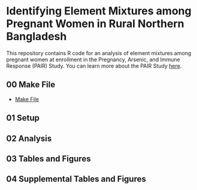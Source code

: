 # Identifying Element Mixtures among Pregnant Women in Rural Northern Bangladesh

This repository contains R code for an analysis of element mixtures among pregnant women at enrollment in the Pregnancy, Arsenic, and Immune Response (PAIR) Study. You can learn more about the PAIR Study [here](https://doi.org/10.1111/ppe.12949).

## 00 Make File
* [Make File](00_make.R)

## 01 Setup

## 02 Analysis

## 03 Tables and Figures

## 04 Supplemental Tables and Figures
